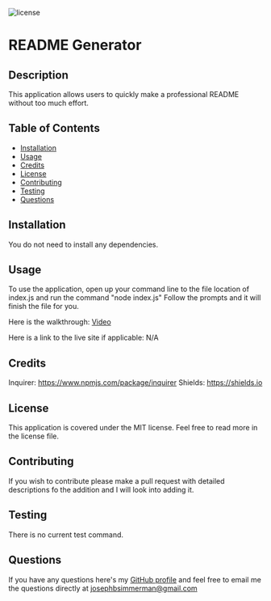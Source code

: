 ![license](https://img.shields.io/badge/license-MIT-43deaa)

# README Generator

## Description
This application allows users to quickly make a professional README without too much effort.

## Table of Contents

- [Installation](#installation)
- [Usage](#usage)
- [Credits](#credits)
- [License](#license)
- [Contributing](#contributing)
- [Testing](#testing)
- [Questions](#questions)

## Installation

You do not need to install any dependencies.

## Usage

To use the application, open up your command line to the file location of index.js and run the command "node index.js" Follow the prompts and it will finish the file for you.

Here is the walkthrough: [Video](https://drive.google.com/file/d/1r0xG8WGwcY8wA9s0xlMw5oExqSi5IWrv/view?usp=share_link)

Here is a link to the live site if applicable: N/A

<!-- Here is a slot to put in screenshots -->




## Credits 

Inquirer: https://www.npmjs.com/package/inquirer
Shields: https://shields.io

## License

This application is covered under the MIT license. Feel free to read more in the license file.

## Contributing

If you wish to contribute please make a pull request with detailed descriptions fo the addition and I will look into adding it.

## Testing

There is no current test command. 

## Questions

If you have any questions here's my [GitHub profile](https://github.com/FruityOkapi) and feel free to email me the questions directly at josephbsimmerman@gmail.com